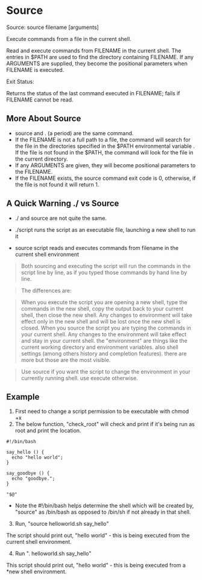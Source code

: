 # Source

Source: source filename [arguments]

Execute commands from a file in the current shell.
    
Read and execute commands from FILENAME in the current shell.  The entries in $PATH are used to find the directory containing FILENAME. If any ARGUMENTS are supplied, they become the positional parameters when FILENAME is executed.
    
Exit Status:

Returns the status of the last command executed in FILENAME; fails if FILENAME cannot be read.

## More About Source

* source and . (a period) are the same command.
* If the FILENAME is not a full path to a file, the command will search for the file in the directories specified in the $PATH environmental variable . If the file is not found in the $PATH, the command will look for the file in the current directory.
* If any ARGUMENTS are given, they will become positional parameters to the FILENAME.
* If the FILENAME exists, the source command exit code is 0, otherwise, if the file is not found it will return 1.

## A Quick Warning ./ vs Source

* ./ and source are not quite the same.

* ./script runs the script as an executable file, launching a new shell to run it
* source script reads and executes commands from filename in the current shell environment

> Both sourcing and executing the script will run the commands in the script line by line, as if you typed those commands by hand line by line.

> The differences are:

> When you execute the script you are opening a new shell, type the commands in the new shell, copy the output back to your current shell, then close the new shell. Any changes to environment will take effect only in the new shell and will be lost once the new shell is closed.
> When you source the script you are typing the commands in your current shell. Any changes to the environment will take effect and stay in your current shell. 
> the "environment" are things like the current working directory and environment variables. also shell settings (among others history and completion features). there are more but those are the most visible.

> Use source if you want the script to change the environment in your currently running shell. use execute otherwise.


## Example

1. First need to change a script permission to be executable with chmod +x
2. The below function, "check_root" will check and print if it's being run as root and print the location.

```
#!/bin/bash

say_hello () {
  echo "hello world";
}

say_goodbye () {
  echo "goodbye.";
}

"$@"
```
* Note the #!/bin/bash helps determine the shell which will be created by, "source" as /bin/bash as opposed to /bin/sh if not already in that shell.

3. Run, "source helloworld.sh say_hello"

The script should print out, "hello world" - this is being executed from the current shell environment.

4. Run ". helloworld.sh say_hello"

This script should print out, "hello world" - this is being executed from a *new shell environment.
